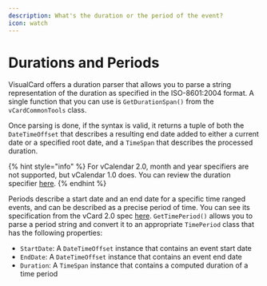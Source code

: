 ```yaml
---
description: What's the duration or the period of the event?
icon: watch
---
```


# Durations and Periods

VisualCard offers a duration parser that allows you to parse a string representation of the duration as specified in the ISO-8601:2004 format. A single function that you can use is `GetDurationSpan()` from the `vCardCommonTools` class.

Once parsing is done, if the syntax is valid, it returns a tuple of both the `DateTimeOffset` that describes a resulting end date added to either a current date or a specified root date, and a `TimeSpan` that describes the processed duration.

{% hint style="info" %}
For vCalendar 2.0, month and year specifiers are not supported, but vCalendar 1.0 does. You can review the duration specifier [here](https://github.com/Aptivi/VisualCard/blob/main/VisualCard.Calendar/Specs/vcalendar-20-rfc5545.txt#L1929).
{% endhint %}

Periods describe a start date and an end date for a specific time ranged events, and can be described as a precise period of time. You can see its specification from the vCard 2.0 spec [here](https://github.com/Aptivi/VisualCard/blob/main/VisualCard.Calendar/Specs/vcalendar-20-rfc5545.txt#L2050). `GetTimePeriod()` allows you to parse a period string and convert it to an appropriate `TimePeriod` class that has the following properties:

* `StartDate`: A `DateTimeOffset` instance that contains an event start date
* `EndDate`: A `DateTimeOffset` instance that contains an event end date
* `Duration`: A `TimeSpan` instance that contains a computed duration of a time period
